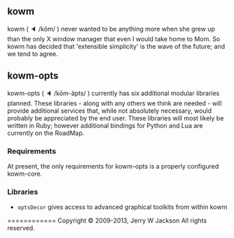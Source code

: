 ## kowm
kowm ( :speaker: /kōm/ ) never wanted to be anything more when she grew up than the 
only X window manager that even I would take home to Mom. So kowm has decided 
that 'extensible simplicity' is the wave of the future; and we tend to agree.

## kowm-opts
kowm-opts ( :speaker: /kōm-äpts/ ) currently has six additional modular libraries planned. 
These libraries - along with any others we think are needed - will provide 
additional services that, while not absolutely necessary, would probably be 
appreciated by the end user. These libraries will most likely be written in 
Ruby; however additional bindings for Python and Lua are currently on the 
RoadMap.


### Requirements
At present, the only requirements for kowm-opts is a properly configured kowm-core.


### Libraries

-   `optsDecor` gives access to advanced graphical toolkits from within kowm



============
Copyright :copyright: 2009-2013, Jerry W Jackson
All rights reserved.

